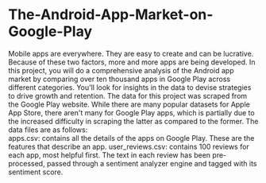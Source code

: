 # The-Android-App-Market-on-Google-Play
Mobile apps are everywhere.
They are easy to create and can be lucrative.
Because of these two factors, more and more apps are being developed.
In this project, you will do a comprehensive analysis of the Android app market by comparing over ten thousand apps in Google Play across different categories.
You'll look for insights in the data to devise strategies to drive growth and retention.
The data for this project was scraped from the Google Play website.
While there are many popular datasets for Apple App Store, there aren't many for Google Play apps,
which is partially due to the increased difficulty in scraping the latter as compared to the former.
The data files are as follows:  
                  apps.csv: contains all the details of the apps on Google Play. These are the features that describe an app.
                  user_reviews.csv: contains 100 reviews for each app, most helpful first. 
The text in each review has been pre-processed, passed through a sentiment analyzer engine and tagged with its sentiment score.

